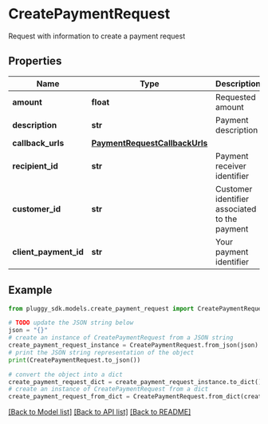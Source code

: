 # CreatePaymentRequest

Request with information to create a payment request

## Properties

Name | Type | Description | Notes
------------ | ------------- | ------------- | -------------
**amount** | **float** | Requested amount | 
**description** | **str** | Payment description | [optional] 
**callback_urls** | [**PaymentRequestCallbackUrls**](PaymentRequestCallbackUrls.md) |  | [optional] 
**recipient_id** | **str** | Payment receiver identifier | [optional] 
**customer_id** | **str** | Customer identifier associated to the payment | [optional] 
**client_payment_id** | **str** | Your payment identifier | [optional] 

## Example

```python
from pluggy_sdk.models.create_payment_request import CreatePaymentRequest

# TODO update the JSON string below
json = "{}"
# create an instance of CreatePaymentRequest from a JSON string
create_payment_request_instance = CreatePaymentRequest.from_json(json)
# print the JSON string representation of the object
print(CreatePaymentRequest.to_json())

# convert the object into a dict
create_payment_request_dict = create_payment_request_instance.to_dict()
# create an instance of CreatePaymentRequest from a dict
create_payment_request_from_dict = CreatePaymentRequest.from_dict(create_payment_request_dict)
```
[[Back to Model list]](../README.md#documentation-for-models) [[Back to API list]](../README.md#documentation-for-api-endpoints) [[Back to README]](../README.md)


